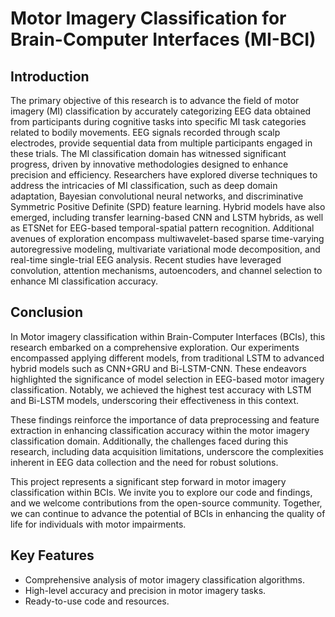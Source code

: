 # Motor Imagery Classification for Brain-Computer Interfaces (MI-BCI)

## Introduction
The primary objective of this research is to advance the field of motor imagery (MI) classification by accurately categorizing EEG data obtained from participants during cognitive tasks into specific MI task categories related to bodily movements. EEG signals recorded through scalp electrodes, provide sequential data from multiple participants engaged in these trials. The MI classification domain has witnessed significant progress, driven by innovative methodologies designed to enhance precision and efficiency. Researchers have explored diverse techniques to address the intricacies of MI classification, such as deep domain adaptation, Bayesian convolutional neural networks, and discriminative Symmetric Positive Definite (SPD) feature learning. Hybrid models have also emerged, including transfer learning-based CNN and LSTM hybrids, as well as ETSNet for EEG-based temporal-spatial pattern recognition. Additional avenues of exploration encompass multiwavelet-based sparse time-varying autoregressive modeling, multivariate variational mode decomposition, and real-time single-trial EEG analysis. Recent studies have leveraged convolution, attention mechanisms, autoencoders, and channel selection to enhance MI classification accuracy. 

## Conclusion
In Motor imagery classification within Brain-Computer Interfaces (BCIs), this research embarked on a comprehensive exploration. Our experiments encompassed applying different models, from traditional LSTM to advanced hybrid models such as CNN+GRU and Bi-LSTM-CNN. These endeavors highlighted the significance of model selection in EEG-based motor imagery classification. Notably, we achieved the highest test accuracy with LSTM and Bi-LSTM models, underscoring their effectiveness in this context.

These findings reinforce the importance of data preprocessing and feature extraction in enhancing classification accuracy within the motor imagery classification domain. Additionally, the challenges faced during this research, including data acquisition limitations, underscore the complexities inherent in EEG data collection and the need for robust solutions.

This project represents a significant step forward in motor imagery classification within BCIs. We invite you to explore our code and findings, and we welcome contributions from the open-source community. Together, we can continue to advance the potential of BCIs in enhancing the quality of life for individuals with motor impairments.

## Key Features
- Comprehensive analysis of motor imagery classification algorithms.
- High-level accuracy and precision in motor imagery tasks.
- Ready-to-use code and resources.


